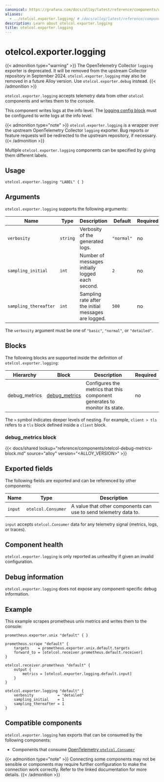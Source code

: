 ```yaml
---
canonical: https://grafana.com/docs/alloy/latest/reference/components/otelcol/otelcol.exporter.logging/
aliases:
  - ../otelcol.exporter.logging/ # /docs/alloy/latest/reference/components/otelcol.exporter.logging/
description: Learn about otelcol.exporter.logging
title: otelcol.exporter.logging
---
```


# otelcol.exporter.logging

{{< admonition type="warning" >}}
The OpenTelemetry Collector `logging` exporter is deprecated.
It will be removed from the upstream Collector repository in September 2024.
`otelcol.exporter.logging` may also be removed in a future Alloy version.
Use `otelcol.exporter.debug` instead.
{{< /admonition >}}

`otelcol.exporter.logging` accepts telemetry data from other `otelcol` components
and writes them to the console.

This component writes logs at the info level. The [logging config block][] must be
configured to write logs at the info level.

{{< admonition type="note" >}}
`otelcol.exporter.logging` is a wrapper over the upstream OpenTelemetry Collector `logging` exporter.
Bug reports or feature requests will be redirected to the upstream repository, if necessary.
{{< /admonition >}}

Multiple `otelcol.exporter.logging` components can be specified by giving them
different labels.

[logging config block]: ../../../config-blocks/logging/

## Usage

```alloy
otelcol.exporter.logging "LABEL" { }
```

## Arguments

`otelcol.exporter.logging` supports the following arguments:

Name                  | Type     | Description                                          | Default    | Required
----------------------|----------|------------------------------------------------------|------------|---------
`verbosity`           | `string` | Verbosity of the generated logs.                     | `"normal"` | no
`sampling_initial`    | `int`    | Number of messages initially logged each second.     | `2`        | no
`sampling_thereafter` | `int`    | Sampling rate after the initial messages are logged. | `500`      | no

The `verbosity` argument must be one of `"basic"`, `"normal"`, or `"detailed"`.

## Blocks

The following blocks are supported inside the definition of
`otelcol.exporter.logging`:

Hierarchy     | Block             | Description                                                                | Required
--------------|-------------------|----------------------------------------------------------------------------|---------
debug_metrics | [debug_metrics][] | Configures the metrics that this component generates to monitor its state. | no

The `>` symbol indicates deeper levels of nesting. For example, `client > tls`
refers to a `tls` block defined inside a `client` block.

[debug_metrics]: #debug_metrics-block

### debug_metrics block

{{< docs/shared lookup="reference/components/otelcol-debug-metrics-block.md" source="alloy" version="<ALLOY_VERSION>" >}}

## Exported fields

The following fields are exported and can be referenced by other components:

Name    | Type               | Description
--------|--------------------|-----------------------------------------------------------------
`input` | `otelcol.Consumer` | A value that other components can use to send telemetry data to.

`input` accepts `otelcol.Consumer` data for any telemetry signal (metrics,
logs, or traces).

## Component health

`otelcol.exporter.logging` is only reported as unhealthy if given an invalid
configuration.

## Debug information

`otelcol.exporter.logging` does not expose any component-specific debug
information.

## Example

This example scrapes prometheus unix metrics and writes them to the console:

```alloy
prometheus.exporter.unix "default" { }

prometheus.scrape "default" {
    targets    = prometheus.exporter.unix.default.targets
    forward_to = [otelcol.receiver.prometheus.default.receiver]
}

otelcol.receiver.prometheus "default" {
    output {
        metrics = [otelcol.exporter.logging.default.input]
    }
}

otelcol.exporter.logging "default" {
    verbosity           = "detailed"
    sampling_initial    = 1
    sampling_thereafter = 1
}
```
<!-- START GENERATED COMPATIBLE COMPONENTS -->

## Compatible components

`otelcol.exporter.logging` has exports that can be consumed by the following components:

- Components that consume [OpenTelemetry `otelcol.Consumer`](../../../compatibility/#opentelemetry-otelcolconsumer-consumers)

{{< admonition type="note" >}}
Connecting some components may not be sensible or components may require further configuration to make the connection work correctly.
Refer to the linked documentation for more details.
{{< /admonition >}}

<!-- END GENERATED COMPATIBLE COMPONENTS -->